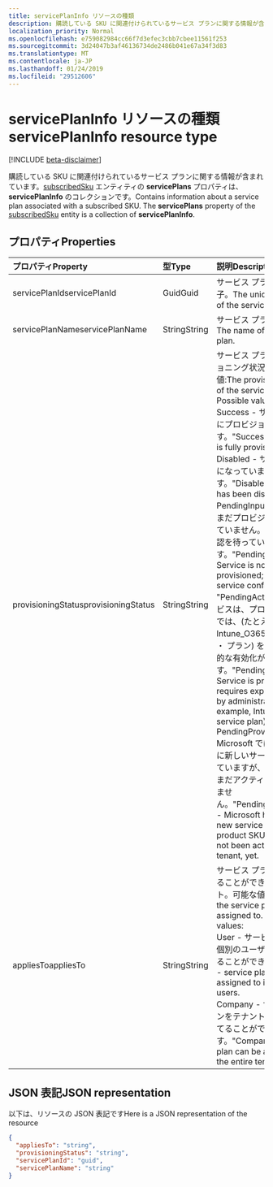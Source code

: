 ```yaml
---
title: servicePlanInfo リソースの種類
description: 購読している SKU に関連付けられているサービス プランに関する情報が含まれています。**subscribedSku** エンティティの **servicePlans** プロパティは、servicePlanInfo のコレクションです。
localization_priority: Normal
ms.openlocfilehash: e759082984cc66f7d3efec3cbb7cbee11561f253
ms.sourcegitcommit: 3d24047b3af46136734de2486b041e67a34f3d83
ms.translationtype: MT
ms.contentlocale: ja-JP
ms.lasthandoff: 01/24/2019
ms.locfileid: "29512606"
---
```

# <a name="serviceplaninfo-resource-type"></a><span data-ttu-id="8fe77-104">servicePlanInfo リソースの種類</span><span class="sxs-lookup"><span data-stu-id="8fe77-104">servicePlanInfo resource type</span></span>

[!INCLUDE [beta-disclaimer](../../includes/beta-disclaimer.md)]

<span data-ttu-id="8fe77-p102">購読している SKU に関連付けられているサービス プランに関する情報が含まれています。[subscribedSku](subscribedsku.md) エンティティの **servicePlans** プロパティは、**servicePlanInfo** のコレクションです。</span><span class="sxs-lookup"><span data-stu-id="8fe77-p102">Contains information about a service plan associated with a subscribed SKU. The **servicePlans** property of the [subscribedSku](subscribedsku.md) entity is a collection of **servicePlanInfo**.</span></span>


## <a name="properties"></a><span data-ttu-id="8fe77-107">プロパティ</span><span class="sxs-lookup"><span data-stu-id="8fe77-107">Properties</span></span>
| <span data-ttu-id="8fe77-108">プロパティ</span><span class="sxs-lookup"><span data-stu-id="8fe77-108">Property</span></span>     | <span data-ttu-id="8fe77-109">型</span><span class="sxs-lookup"><span data-stu-id="8fe77-109">Type</span></span>   |<span data-ttu-id="8fe77-110">説明</span><span class="sxs-lookup"><span data-stu-id="8fe77-110">Description</span></span>|
|:---------------|:--------|:----------|
|<span data-ttu-id="8fe77-111">servicePlanId</span><span class="sxs-lookup"><span data-stu-id="8fe77-111">servicePlanId</span></span>|<span data-ttu-id="8fe77-112">Guid</span><span class="sxs-lookup"><span data-stu-id="8fe77-112">Guid</span></span>|<span data-ttu-id="8fe77-113">サービス プランの一意識別子。</span><span class="sxs-lookup"><span data-stu-id="8fe77-113">The unique identifier of the service plan.</span></span>|
|<span data-ttu-id="8fe77-114">servicePlanName</span><span class="sxs-lookup"><span data-stu-id="8fe77-114">servicePlanName</span></span>|<span data-ttu-id="8fe77-115">String</span><span class="sxs-lookup"><span data-stu-id="8fe77-115">String</span></span>|<span data-ttu-id="8fe77-116">サービス プランの名前。</span><span class="sxs-lookup"><span data-stu-id="8fe77-116">The name of the service plan.</span></span>|
|<span data-ttu-id="8fe77-117">provisioningStatus</span><span class="sxs-lookup"><span data-stu-id="8fe77-117">provisioningStatus</span></span>|<span data-ttu-id="8fe77-118">String</span><span class="sxs-lookup"><span data-stu-id="8fe77-118">String</span></span>|<span data-ttu-id="8fe77-p103">サービス プランのプロビジョニング状況。可能な値:</span><span class="sxs-lookup"><span data-stu-id="8fe77-p103">The provisioning status of the service plan. Possible values:</span></span><br/><span data-ttu-id="8fe77-121">Success - サービスは完全にプロビジョニングされます。</span><span class="sxs-lookup"><span data-stu-id="8fe77-121">"Success" - Service is fully provisioned.</span></span><br/><span data-ttu-id="8fe77-122">Disabled - サービスは無効になっています。</span><span class="sxs-lookup"><span data-stu-id="8fe77-122">"Disabled" - Service has been disabled.</span></span><br/><span data-ttu-id="8fe77-123">PendingInput - サービスはまだプロビジョニングされていません。サービスの確認を待っています。</span><span class="sxs-lookup"><span data-stu-id="8fe77-123">"PendingInput" - Service is not yet provisioned; awaiting service confirmation.</span></span><br/><span data-ttu-id="8fe77-124">"PendingActivation"のサービスは、プロビジョニングでは、(たとえば、Intune_O365 ・ サービス ・ プラン) を管理者が明示的な有効化が必要です。</span><span class="sxs-lookup"><span data-stu-id="8fe77-124">"PendingActivation" - Service is provisioned but requires explicit activation by administrator (for example, Intune_O365 service plan).</span></span><br/><span data-ttu-id="8fe77-125">PendingProvisioning - Microsoft では製品の SKU に新しいサービスを追加していますが、テナント側でまだアクティブ化されていません。</span><span class="sxs-lookup"><span data-stu-id="8fe77-125">"PendingProvisioning" - Microsoft has added a new service to the product SKU and it has not been activated in the tenant, yet.</span></span>|
|<span data-ttu-id="8fe77-126">appliesTo</span><span class="sxs-lookup"><span data-stu-id="8fe77-126">appliesTo</span></span>|<span data-ttu-id="8fe77-127">String</span><span class="sxs-lookup"><span data-stu-id="8fe77-127">String</span></span>|<span data-ttu-id="8fe77-p104">サービス プランを割り当てることができるオブジェクト。可能な値:</span><span class="sxs-lookup"><span data-stu-id="8fe77-p104">The object the service plan can be assigned to. Possible values:</span></span><br/><span data-ttu-id="8fe77-130">User - サービス プランを個別のユーザーに割り当てることができます。</span><span class="sxs-lookup"><span data-stu-id="8fe77-130">"User" - service plan can be assigned to individual users.</span></span><br/><span data-ttu-id="8fe77-131">Company - サービス プランをテナント全体に割り当てることができます。</span><span class="sxs-lookup"><span data-stu-id="8fe77-131">"Company" - service plan can be assigned to the entire tenant.</span></span>|

## <a name="json-representation"></a><span data-ttu-id="8fe77-132">JSON 表記</span><span class="sxs-lookup"><span data-stu-id="8fe77-132">JSON representation</span></span>

<span data-ttu-id="8fe77-133">以下は、リソースの JSON 表記です</span><span class="sxs-lookup"><span data-stu-id="8fe77-133">Here is a JSON representation of the resource</span></span>

<!-- {
  "blockType": "resource",
  "optionalProperties": [

  ],
  "@odata.type": "microsoft.graph.servicePlanInfo"
}-->

```json
{
  "appliesTo": "string",
  "provisioningStatus": "string",
  "servicePlanId": "guid",
  "servicePlanName": "string"
}

```

<!-- uuid: 8fcb5dbc-d5aa-4681-8e31-b001d5168d79
2015-10-25 14:57:30 UTC -->
<!--
{
  "type": "#page.annotation",
  "description": "servicePlanInfo resource",
  "keywords": "",
  "section": "documentation",
  "tocPath": "",
  "suppressions": [
    "Error: /api-reference/beta/resources/serviceplaninfo.md:\r\n      Exception processing links.\r\n    System.ArgumentException: Link Definition was null. Link text: !INCLUDE [beta-disclaimer](../../includes/beta-disclaimer.md)\r\n      at ApiDoctor.Validation.DocFile.get_LinkDestinations()\r\n      at ApiDoctor.Validation.DocSet.ValidateLinks(Boolean includeWarnings, String[] relativePathForFiles, IssueLogger issues, Boolean requireFilenameCaseMatch, Boolean printOrphanedFiles)"
  ]
}
-->
